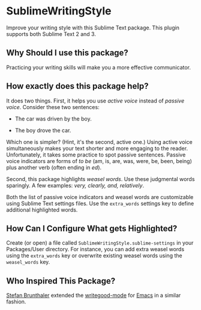 SublimeWritingStyle
===================

Improve your writing style with this Sublime Text package. 
This plugin supports both Sublime Text 2 and 3.

Why Should I use this package?
------------------------------

Practicing your writing skills will make you a more effective communicator.

How exactly does this package help?
-----------------------------------

It does two things. First, it helps you use *active voice* instead of *passive voice*.
Consider these two sentences:

- The car was driven by the boy. 

- The boy drove the car.

Which one is simpler? (Hint, it's the second, active one.) Using active voice simultaneously makes your text shorter and more engaging to the reader. Unfortunately, it takes some practice to spot passive sentences. 
Passive voice indicators are forms of *to be* (am, is, are, was, were, be, been, being) plus another verb (often ending in *ed*).

Second, this package highlights *weasel words*. Use these judgmental words sparingly. A few examples: *very, clearly, and, relatively*. 

Both the list of passive voice indicators and weasel words are customizable using Sublime Text settings files.  Use the `extra_words` settings key to define additional highlighted words.

How Can I Configure What gets Highlighted?
------------------------------------------
Create (or open) a file called ```SublimeWritingStyle.sublime-settings``` in your Packages/User directory.
For instance, you can add extra weasel words using the ```extra_words``` key or overwrite existing weasel words using the ```weasel_words``` key.

Who Inspired This Package?
--------------------------

[Stefan Brunthaler](http://www.ics.uci.edu/~sbruntha/) extended the [writegood-mode](https://github.com/bnbeckwith/writegood-mode) for [Emacs](http://www.gnu.org/software/emacs/) in a similar fashion.